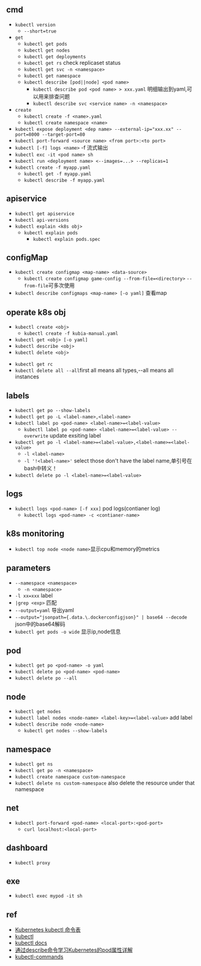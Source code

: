
## cmd
+ `kubectl version`
    -  `--short=true`
+ `get`
    - `kubectl get pods`
    - `kubectl get nodes`
    - `kubectl get deployments`
    - `kubectl get rs` check replicaset status
    - `kubectl get svc -n <namespace>`
    - `kubectl get namespace`
    - `kubectl describe [pod||node] <pod name>`
        + `kubectl describe pod <pod name> > xxx.yaml` 明细输出到yaml,可以用来排查问题
        + `kubectl describe svc <service name> -n <namespace>`
+ `create`
    - `kubectl create -f <name>.yaml`
    - `kubectl create namespace <name>`
+ `kubectl expose deployment <dep name> --external-ip="xxx.xx" --port=8000 --target-port=80`
+ `kubectl port-forward <source name> <from port>:<to port>`
+ `kubectl [-f] logs <name>` -f 流式输出
+ `kubectl exc -it <pod name> sh`
+ `kubectl run <deployment name> <--images=...> --replicas=1`
+ `kubectl create -f myapp.yaml`
    - `kubectl get -f myapp.yaml`
    - `kubectl describe -f myapp.yaml`

## apiservice
+ `kubectl get apiservice`
+ `kubectl api-versions`
+ `kubectl explain <k8s obj>`
    - `kubectl explain pods`  
        + `kubectl explain pods.spec`  

## configMap
+ `kubectl create configmap <map-name> <data-source>` 
    - `kubectl create configmap game-config --from-file=<directory>`   `--from-file`可多次使用
+ `kubectl describe configmaps <map-name> [-o yaml]` 查看map

## operate k8s obj
+ `kubectl create <obj>`
    - `kubectl create -f kubia-manual.yaml`
+ `kubectl get <obj> [-o yaml]`
+ `kubectl describe <obj>`
+ `kubectl delete <obj>`
<!-- instance -->
+ `kubectl get rc`
+ `kubectl delete all --all`first all means all types,--all means all instances

## labels
+ `kubectl get po --show-labels`
+ `kubectl get po -L <label-name>,<label-name>`
+ `kubectl label po <pod-name> <label-name>=<label-value>`
    - `kubectl label po <pod-name> <label-name>=<label-value> --overwrite` update exsiting label
+ `kubectl get po -l <label-name>=<label-value>,<label-name>=<label-value>`
    - `-l <label-name>`
    - `-l '!<label-name>'` select those don't have the label name,单引号在bash中转义！
+ `kubectl delete po -l <label-name>=<label-value>`

## logs
+ `kubectl logs <pod-name> [-f xxx]` pod logs(contianer log)
    - `kubectl logs <pod-name> -c <contianer-name>`

## k8s monitoring
+ `kubectl top node <node name>`显示cpu和memory的metrics

## parameters
+ `--namespace <namespace>` 
    - `-n <namespace>`
+ `-l xx=xxx` label
+ `|grep <exp>` 匹配
+ `--output=yaml` 导出yaml
+ `--output="jsonpath={.data.\.dockerconfigjson}" | base64 --decode` json中的base64解码
+ `kubectl get pods -o wide` 显示ip,node信息

## pod
+ `kubectl get po <pod-name> -o yaml`
+ `kubectl delete po <pod-name> <pod-name>`
+ `kubectl delete po --all`



## node
+ `kubectl get nodes`
+ `kubectl label nodes <node-name> <label-key>=<label-value>` add label
+ `kubectl describe node <node-name>`
    - `kubectl get nodes --show-labels`

## namespace
+ `kubectl get ns`
+ `kubectl get po -n <namespace>`
+ `kubectl create namespace custom-namespace`
+ `kubectl delete ns custom-namespace` also delete the resource under that namespace

## net
+ `kubectl port-forward <pod-name> <local-port>:<pod-port>`
    - `curl localhost:<local-port>`

## dashboard
+ `kubectl proxy`

## exe
+ `kubectl exec mypod -it sh`

## ref
+ [Kubernetes kubectl 命令表](http://docs.kubernetes.org.cn/683.html)
+ [kubectl](https://kubernetes.io/zh/docs/reference/kubectl/)
+ [kubectl docs](https://kubectl.docs.kubernetes.io/pages/container_debugging/port_forward_to_pods.html)
+ [通过describe命令学习Kubernetes的pod属性详解](https://developer.aliyun.com/article/672167?spm=a2c6h.14164896.0.0.46eb6d11HeMlD1)
+ [kubectl-commands](https://kubernetes.io/docs/reference/generated/kubectl/kubectl-commands#logs)